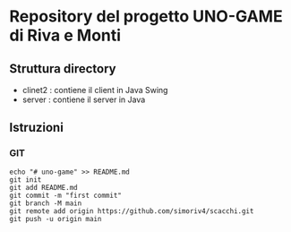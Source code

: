 # Repository del progetto UNO-GAME di Riva e Monti

## Struttura directory
- clinet2 : contiene il client in Java Swing
- server : contiene il server in Java

## Istruzioni

### GIT
```shell
echo "# uno-game" >> README.md
git init
git add README.md
git commit -m "first commit"
git branch -M main
git remote add origin https://github.com/simoriv4/scacchi.git
git push -u origin main
```